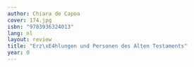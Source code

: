 ```yaml
---
author: Chiara de Capoa
cover: 174.jpg
isbn: "9783936324013"
lang: nl
layout: review
title: "Erz\xE4hlungen und Personen des Alten Testaments"
year: 0
---
```

